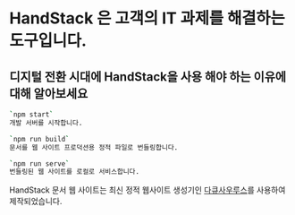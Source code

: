 # HandStack 은 고객의 IT 과제를 해결하는 도구입니다.

## 디지털 전환 시대에 HandStack을 사용 해야 하는 이유에 대해 알아보세요

```bash
`npm start`
개발 서버를 시작합니다.

`npm run build`
문서를 웹 사이트 프로덕션용 정적 파일로 번들링합니다.

`npm run serve`
번들링된 웹 사이트를 로컬로 서비스합니다.
```

HandStack 문서 웹 사이트는 최신 정적 웹사이트 생성기인 [다큐사우루스](https://docusaurus.io/)를 사용하여 제작되었습니다.
